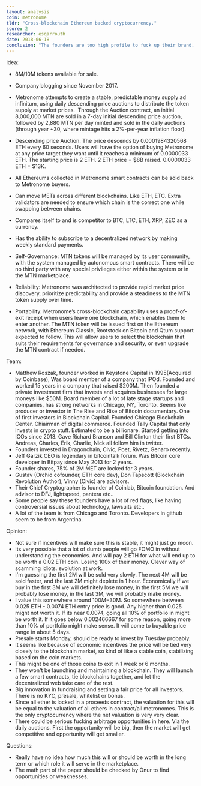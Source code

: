 ```yaml
---
layout: analysis
coin: metronome
tldr: "Cross-blockchain Ethereum backed cryptocurrency."
score: 2
researcher: esqarrouth
date: 2018-06-18
conclusion: "The founders are too high profile to fuck up their brand. Definitely need to get ready to buy this because you can choose your own risk/valuation. Need to follow how fast the tokens are being sold if we want to participate."
---
```


Idea:
* 8M/10M tokens available for sale.
* Company blogging since November 2017.
* Metronome attempts to create a stable, predictable money supply ad infinitum, using daily descending price auctions to distribute the token supply at market prices.  Through the Auction contract, an initial 8,000,000 MTN are sold in a 7-day initial descending price auction, followed by 2,880 MTN per day minted and sold in the daily auctions (through year ~30, where mintage hits a 2%-per-year inflation floor). 
* Descending price Auction. The price descends by 0.0001984320568 ETH every 60 seconds. Users will have the option of buying Metronome at any price target they want until it reaches a minimum of 0.0000033 ETH. The starting price is 2 ETH. 2 ETH price = $8B raised. 0.0000033 ETH = $13K. 
* All Ethereums collected in Metronome smart contracts can be sold back to Metronome buyers.
* Can move METs across different blockchains. Like ETH, ETC. Extra validators are needed to ensure which chain is the correct one while swapping between chains.
* Compares itself to and is competitor to BTC, LTC, ETH, XRP, ZEC as a currency.
* Has the ability to subscribe to a decentralized network by making weekly standard payments.

* Self-Governance: MTN tokens will be managed by its user community, with the system managed by autonomous smart contracts. There will be no third party with any special privileges either within the system or in the MTN marketplace.
* Reliability: Metronome was architected to provide rapid market price discovery, prioritize predictability and provide a steadiness to the MTN token supply over time.
* Portability: Metronome’s cross-blockchain capability uses a proof-of-exit receipt when users leave one blockchain, which enables them to enter another. The MTN token will be issued first on the Ethereum network, with Ethereum Classic, Rootstock on Bitcoin and Qtum support expected to follow. This will allow users to select the blockchain that suits their requirements for governance and security, or even upgrade the MTN contract if needed.

Team:
* Matthew Roszak, founder worked in Keystone Capital in 1995(Acquired by Coinbase), Was board member of a company that IPOd. Founded and worked 15 years in a company that raised $200M. Then founded a private investment firm that invests and acquires businesses for large moneys like $50M. Board member of a lot of late stage startups and companies, has strong networks in Chicago, NY, Toronto. Seems like producer or investor in The Rise and Rise of Bitcoin documentary. One of first investors in Blockchain Capital. Founded Chicago Blockchain Center. Chiairman of digital commerce. Founded Tally Capital that only invests in crypto stuff. Estimated to be a billionare. Started getting into ICOs since 2013. Gave Richard Branson and Bill Clinton their first BTCs. Andreas, Charles, Erik, Charlie, Nick all follow him in twitter.
* Founders invested in Dragonchain, Civic, Poet, Rivetz, Genaro recently.
* Jeff Garzik CEO is legendary in bitcointalk forum. Was Bitcoin core developer in Bitpay since May 2013 for 2 years.
* Founder shares, 75% of 2M MET are locked for 3 years. 
* Gustav (Orchid cofounder, ETH core dev), Don Tapscott (Blockchain Revolution Author), Vinny (Civic) are advisors. 
* Their Chief Cryptographer is founder of Coinlab, Bitcoin foundation. And advisor to DFJ, lightspeed, pantera etc..
* Some people say these founders have a lot of red flags, like having controversial issues about technology, lawsuits etc..
* A lot of the team is from Chicago and Toronto. Developers in github seem to be from Argentina.

Opinion:
* Not sure if incentives will make sure this is stable, it might just go moon.
* Its very possible that a lot of dumb people will go FOMO in without understanding the economics. And will pay 2 ETH for what will end up to be worth a 0.02 ETH coin. Losing 100x of their money. Clever way of scamming idiots. evolution at work. 
* I'm guessing the first 2M will be sold very slowly. The next 4M will be sold faster, and the last 2M might deplete in 1 hour. Economically if we buy in the first 3M we will definitely lose money, in the first 5M we will probably lose money, in the last 3M, we will probably make money.
* I value this somewhere around $100M-$30M. So somewhere between 0.025 ETH - 0.0074 ETH entry price is good. Any higher than 0.025 might not worth it. If its near 0.0074, going all 10% of portfolio in might be worth it. If it goes below 0.002466667 for some reason, going more than 10% of portfolio might make sense. It will come to buyable price range in about 5 days. 
* Presale starts Monday, should be ready to invest by Tuesday probably. 
* It seems like because of economic incentives the price will be tied very closely to the blockchain market, so kind of like a stable coin, stabilizing based on the coin markets. 
* This might be one of those coins to exit in 1 week or 6 months. 
* They won't be launching and maintaining a blockchain. They will launch a few smart contracts, tie blockchains together, and let the decentralized web take care of the rest.
* Big innovation in fundraising and setting a fair price for all investors. There is no KYC, presale, whitelist or bonus.
* Since all ether is locked in a proceeds contract, the valuation for this will be equal to the valuation of all ethers in contract/all metronomes. This is the only cryptocurrency where the net valuation is very very clear. 
* There could be serious fucking arbitrage opportunities in here. Via the daily auctions. First the opportunity will be big, then the market will get competitive and opportunity will get smaller.

Questions:
* Really have no idea how much this will or should be worth in the long term or which role it will serve in the marketplace.
* The math part of the paper should be checked by Onur to find opportunities or weaknesses.